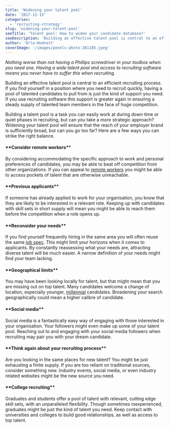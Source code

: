 ```yaml
---
title: 'Widening your talent pool'
date: '2017-12-15'
categories:
  - 'recruiting-strategy'
slug: 'widening-your-talent-pool'
seoTitle: 'Talent pool: How to widen your candidate database?'
seoDescription: 'Building an effective talent pool is central to an efficient recruiting process. Your recruiting software is here to help you build it.'
author: 'Orla-Hodnett'
coverImage: '/images/pexels-photo-261185.jpeg'
---
```


_Nothing worse than not having a Phillips screwdriver in your toolbox when you need one. Having a wide talent pool and access to recruiting software means you never have to suffer this when recruiting._

Building an effective talent pool is central to an efficient recruiting process. If you find yourself in a position where you need to recruit quickly, having a pool of talented candidates to pull from is just the kind of support you need. If you use recruiting software this support is greater again in ensuring a steady supply of talented team members in the face of huge competition.

Building a talent pool is a task you can easily work at during down time or quiet phases in recruiting, but can you take a more strategic approach? Widening your talent pool will ensure that the reach of your employer brand is sufficiently broad, but can you go too far? Here are a few ways you can strike the right balance.

#### \***\*Consider remote workers\*\***

By considering accommodating the specific approach to work and personal preferences of candidates, you may be able to beat off competition from other organizations. If you can appeal to [remote workers](https://hirehive.com/hiring-remote-workers/) you might be able to access pockets of talent that are otherwise unreachable.

#### \***\*Previous applicants\*\***

If someone has already applied to work for your organisation, you know that they are likely to be interested in a relevant role. Keeping up with candidates with skill sets in short supply will mean you might be able to reach them before the competition when a role opens up.

#### \***\*Reconsider your needs\*\***

If you find yourself frequently hiring in the same area you will often reuse the same [job spec](https://www.forbes.com/sites/forbeshumanresourcescouncil/2017/05/02/how-to-revive-and-renew-your-job-descriptions/#535a3369727a). This might limit your horizons when it comes to applicants. By constantly reassessing what your needs are, attracting diverse talent will be much easier. A narrow definition of your needs might find your team lacking.

#### \***\*Geographical limit**s\*\*

You may have been looking locally for talent, but that might mean that you are missing out on top talent. Many candidates welcome a change of location, especially younger, [millennial](https://hirehive.com/appealing-millennials-looking-job/) candidates. Broadening your search geographically could mean a higher calibre of candidate.

#### \***\*Social media\*\***

Social media is a fantastically easy way of engaging with those interested in your organisation. Your followers might even make up some of your talent pool. Reaching out to and engaging with your social media followers when recruiting may pair you with your dream candidate.

#### \***\*Think again about your recruiting process\*\***

Are you looking in the same places for new talent? You might be just exhausting a finite supply. If you are too reliant on traditional sources, consider something new. Industry events, social media, or even industry related websites might be the new source you need.

#### \***\*College recruiting\*\***

Graduates and students offer a pool of talent with relevant, cutting edge skill sets, with an unparalleled flexibility. Though sometimes inexperienced, graduates might be just the kind of talent you need. Keep contact with universities and colleges to build good relationships, as well as access to top talent.
